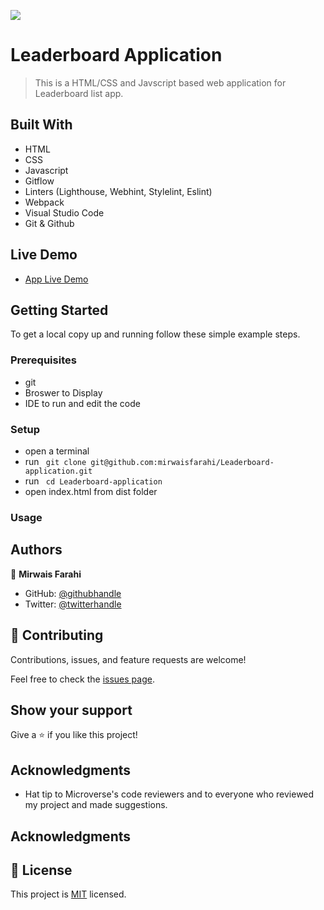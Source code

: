 ![](https://img.shields.io/badge/Microverse-blueviolet) 

# Leaderboard Application

> This is a HTML/CSS and Javscript based web application for Leaderboard list app.

## Built With

- HTML
- CSS
- Javascript
- Gitflow
- Linters (Lighthouse, Webhint, Stylelint, Eslint)
- Webpack
- Visual Studio Code
- Git & Github

## Live Demo

- [App Live Demo](https://mirwaisfarahi.github.io/Leaderboard-application/dist)

## Getting Started

To get a local copy up and running follow these simple example steps.

### Prerequisites

- git
- Broswer to Display
- IDE to run and edit the code

### Setup

- open a terminal
- run ``` git clone git@github.com:mirwaisfarahi/Leaderboard-application.git```
- run ``` cd Leaderboard-application```
- open index.html from dist folder

### Usage

## Authors

👤 **Mirwais Farahi**

- GitHub: [@githubhandle](https://github.com/mirwaisfarahi)
- Twitter: [@twitterhandle](https://twitter.com/farahi92)

## 🤝 Contributing

Contributions, issues, and feature requests are welcome!

Feel free to check the [issues page](../../issues/).

## Show your support

Give a ⭐️ if you like this project!

## Acknowledgments

- Hat tip to Microverse's code reviewers and to everyone who reviewed my project and made suggestions.

## Acknowledgments

## 📝 License

This project is [MIT](./MIT.md) licensed.